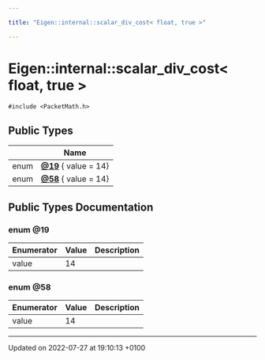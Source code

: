 ```yaml
---

title: "Eigen::internal::scalar_div_cost< float, true >"

---
```


# Eigen::internal::scalar_div_cost< float, true >






`#include <PacketMath.h>`

## Public Types

|                | Name           |
| -------------- | -------------- |
| enum| **[@19](http://example.org/classes/structeigen_1_1internal_1_1scalar__div__cost_3_01float_00_01true_01_4/#enum-@19)** { value = 14} |
| enum| **[@58](http://example.org/classes/structeigen_1_1internal_1_1scalar__div__cost_3_01float_00_01true_01_4/#enum-@58)** { value = 14} |

## Public Types Documentation

### enum @19

| Enumerator | Value | Description |
| ---------- | ----- | ----------- |
| value | 14|   |




### enum @58

| Enumerator | Value | Description |
| ---------- | ----- | ----------- |
| value | 14|   |




-------------------------------

Updated on 2022-07-27 at 19:10:13 +0100